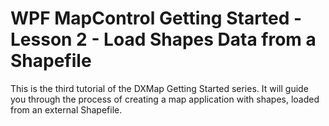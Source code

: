 # WPF MapControl Getting Started - Lesson 2 - Load Shapes Data from a Shapefile


<p>This is the third tutorial of the DXMap Getting Started series. It will guide you through the process of creating a map application with shapes, loaded from an external Shapefile.</p>

<br/>



